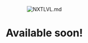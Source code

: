 <div align="center">
  <img src="https://i.imgur.com/2AjHDBL.png" alt="NXTLVL.md"><br>
  <h1>Available soon!</h1>
</div>
